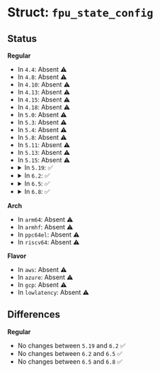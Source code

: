 # Struct: <code>fpu_state_config</code>

## Status
<b>Regular</b>
<ul>
<li>
In <code>4.4</code>: Absent ⚠️
</li>
<li>
In <code>4.8</code>: Absent ⚠️
</li>
<li>
In <code>4.10</code>: Absent ⚠️
</li>
<li>
In <code>4.13</code>: Absent ⚠️
</li>
<li>
In <code>4.15</code>: Absent ⚠️
</li>
<li>
In <code>4.18</code>: Absent ⚠️
</li>
<li>
In <code>5.0</code>: Absent ⚠️
</li>
<li>
In <code>5.3</code>: Absent ⚠️
</li>
<li>
In <code>5.4</code>: Absent ⚠️
</li>
<li>
In <code>5.8</code>: Absent ⚠️
</li>
<li>
In <code>5.11</code>: Absent ⚠️
</li>
<li>
In <code>5.13</code>: Absent ⚠️
</li>
<li>
In <code>5.15</code>: Absent ⚠️
</li>
<li>
<details>
<summary>In <code>5.19</code>: ✅</summary>

```c
struct fpu_state_config {
    unsigned int max_size;
    unsigned int default_size;
    u64 max_features;
    u64 default_features;
    u64 legacy_features;
};
```
</details>
</li>
<li>
<details>
<summary>In <code>6.2</code>: ✅</summary>

```c
struct fpu_state_config {
    unsigned int max_size;
    unsigned int default_size;
    u64 max_features;
    u64 default_features;
    u64 legacy_features;
};
```
</details>
</li>
<li>
<details>
<summary>In <code>6.5</code>: ✅</summary>

```c
struct fpu_state_config {
    unsigned int max_size;
    unsigned int default_size;
    u64 max_features;
    u64 default_features;
    u64 legacy_features;
};
```
</details>
</li>
<li>
<details>
<summary>In <code>6.8</code>: ✅</summary>

```c
struct fpu_state_config {
    unsigned int max_size;
    unsigned int default_size;
    u64 max_features;
    u64 default_features;
    u64 legacy_features;
};
```
</details>
</li>
</ul>
<b>Arch</b>
<ul>
<li>
In <code>arm64</code>: Absent ⚠️
</li>
<li>
In <code>armhf</code>: Absent ⚠️
</li>
<li>
In <code>ppc64el</code>: Absent ⚠️
</li>
<li>
In <code>riscv64</code>: Absent ⚠️
</li>
</ul>
<b>Flavor</b>
<ul>
<li>
In <code>aws</code>: Absent ⚠️
</li>
<li>
In <code>azure</code>: Absent ⚠️
</li>
<li>
In <code>gcp</code>: Absent ⚠️
</li>
<li>
In <code>lowlatency</code>: Absent ⚠️
</li>
</ul>

## Differences
<b>Regular</b>
<ul>
<li>
No changes between <code>5.19</code> and <code>6.2</code> ✅
</li>
<li>
No changes between <code>6.2</code> and <code>6.5</code> ✅
</li>
<li>
No changes between <code>6.5</code> and <code>6.8</code> ✅
</li>
</ul>
